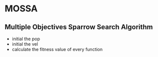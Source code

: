# MOSSA

## Multiple Objectives Sparrow Search Algorithm

- initial the pop
- initial the vel
- calculate the fitness value of every function
